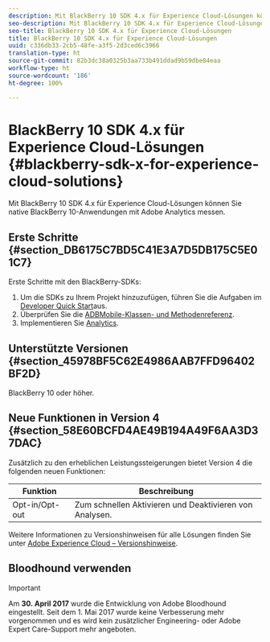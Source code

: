 ```yaml
---
description: Mit BlackBerry 10 SDK 4.x für Experience Cloud-Lösungen können Sie native BlackBerry 10-Anwendungen mit Adobe Analytics messen.
seo-description: Mit BlackBerry 10 SDK 4.x für Experience Cloud-Lösungen können Sie native BlackBerry 10-Anwendungen mit Adobe Analytics messen
seo-title: BlackBerry 10 SDK 4.x für Experience Cloud-Lösungen
title: BlackBerry 10 SDK 4.x für Experience Cloud-Lösungen
uuid: c336db33-2cb5-48fe-a3f5-2d3ced6c3966
translation-type: ht
source-git-commit: 82b3dc38a0325b3aa733b491ddad9b59dbe84eaa
workflow-type: ht
source-wordcount: '186'
ht-degree: 100%

---
```



# BlackBerry 10 SDK 4.x für Experience Cloud-Lösungen {#blackberry-sdk-x-for-experience-cloud-solutions}

Mit BlackBerry 10 SDK 4.x für Experience Cloud-Lösungen können Sie native BlackBerry 10-Anwendungen mit Adobe Analytics messen.

## Erste Schritte {#section_DB6175C7BD5C41E3A7D5DB175C5E01C7}

Erste Schritte mit den BlackBerry-SDKs:

1. Um die SDKs zu Ihrem Projekt hinzuzufügen, führen Sie die Aufgaben im [Developer Quick Start](/help/blackberry/dev-qs.md)aus.
1. Überprüfen Sie die [ADBMobile-Klassen- und Methodenreferenz](/help/blackberry/methods.md).
1. Implementieren Sie [Analytics](/help/blackberry/analytics.md).

## Unterstützte Versionen {#section_45978BF5C62E4986AAB7FFD96402BF2D}

BlackBerry 10 oder höher.

## Neue Funktionen in Version 4 {#section_58E60BCFD4AE49B194A49F6AA3D37DAC}

Zusätzlich zu den erheblichen Leistungssteigerungen bietet Version 4 die folgenden neuen Funktionen:

| Funktion | Beschreibung |
|--- |--- |
| Opt-in/Opt-out | Zum schnellen Aktivieren und Deaktivieren von Analysen. |

Weitere Informationen zu Versionshinweisen für alle Lösungen finden Sie unter [Adobe Experience Cloud – Versionshinweise](https://docs.adobe.com/content/help/de-DE/release-notes/experience-cloud/current.html).

## Bloodhound verwenden

>[!IMPORTANT]
>
>Am **30. April 2017** wurde die Entwicklung von Adobe Bloodhound eingestellt. Seit dem 1. Mai 2017 wurde keine Verbesserung mehr vorgenommen und es wird kein zusätzlicher Engineering- oder Adobe Expert Care-Support mehr angeboten.
